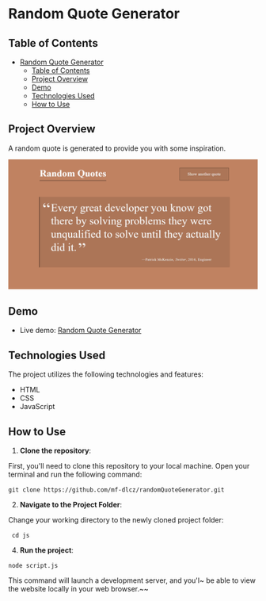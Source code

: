 # Random Quote Generator

## Table of Contents

- [Random Quote Generator](#Random-Quote-Generator)
  - [Table of Contents](#table-of-contents)
  - [Project Overview](#project-overview)
  - [Demo](#demo)
  - [Technologies Used](#technologies-used)
  - [How to Use](#how-to-use)

## Project Overview

A random quote is generated to provide you with some inspiration.

![website screenshot](/img/randomQuote.PNG)

## Demo

- Live demo: [Random Quote Generator]()

## Technologies Used

The project utilizes the following technologies and features:

- HTML
- CSS
- JavaScript

## How to Use

1. **Clone the repository**:

First, you'll need to clone this repository to your local machine. Open your terminal and run the following command:

```git
git clone https://github.com/mf-dlcz/randomQuoteGenerator.git
```

2. **Navigate to the Project Folder**:

Change your working directory to the newly cloned project folder:

```git
 cd js
```

4. **Run the project**:

```git
node script.js
```

This command will launch a development server, and you'l~ be able to view the website locally in your web browser.~~
